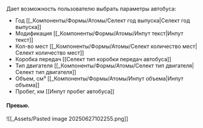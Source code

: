 Дает возможность пользователю выбрать параметры автобуса:
- Год [[_Компоненты/Формы/Атомы/Селект год выпуска|Селект год выпуска]]
- Модификация [[_Компоненты/Формы/Атомы/Инпут текст|Инпут текст]]
- Кол-во мест [[_Компоненты/Формы/Атомы/Селект количество мест|Селект количество мест]]
- Коробка передач [[Селект тип коробки передач автобуса]]
- Тип двигателя [[_Компоненты/Формы/Атомы/Селект тип двигателя|Селект тип двигателя]]
- Объем, см³ [[_Компоненты/Формы/Атомы/Инпут объема|Инпут объема]]
- Пробег, км [[Инпут пробег автобуса]]

#### Превью.
![[_Assets/Pasted image 20250627102255.png]]

